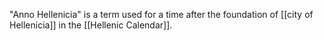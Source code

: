 "Anno Hellenicia" is a term used for a time after the foundation of [[city of Hellenicia]] in the [[Hellenic Calendar]].
